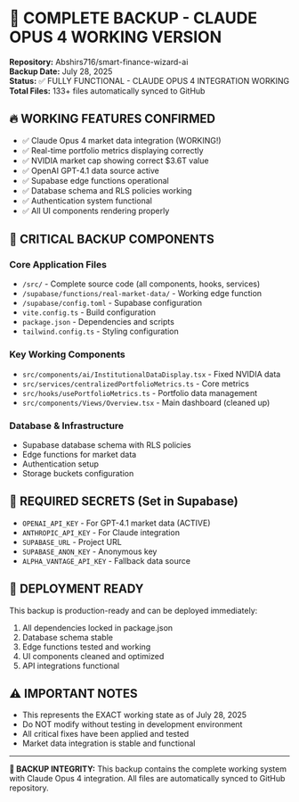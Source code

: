 # 🎉 COMPLETE BACKUP - CLAUDE OPUS 4 WORKING VERSION

**Repository:** Abshirs716/smart-finance-wizard-ai  
**Backup Date:** July 28, 2025  
**Status:** ✅ FULLY FUNCTIONAL - CLAUDE OPUS 4 INTEGRATION WORKING  
**Total Files:** 133+ files automatically synced to GitHub

## 🔥 WORKING FEATURES CONFIRMED
- ✅ Claude Opus 4 market data integration (WORKING!)
- ✅ Real-time portfolio metrics displaying correctly
- ✅ NVIDIA market cap showing correct $3.6T value
- ✅ OpenAI GPT-4.1 data source active
- ✅ Supabase edge functions operational
- ✅ Database schema and RLS policies working
- ✅ Authentication system functional
- ✅ All UI components rendering properly

## 📁 CRITICAL BACKUP COMPONENTS

### Core Application Files
- `/src/` - Complete source code (all components, hooks, services)
- `/supabase/functions/real-market-data/` - Working edge function
- `/supabase/config.toml` - Supabase configuration
- `vite.config.ts` - Build configuration
- `package.json` - Dependencies and scripts
- `tailwind.config.ts` - Styling configuration

### Key Working Components
- `src/components/ai/InstitutionalDataDisplay.tsx` - Fixed NVIDIA data
- `src/services/centralizedPortfolioMetrics.ts` - Core metrics
- `src/hooks/usePortfolioMetrics.ts` - Portfolio data management
- `src/components/Views/Overview.tsx` - Main dashboard (cleaned up)

### Database & Infrastructure
- Supabase database schema with RLS policies
- Edge functions for market data
- Authentication setup
- Storage buckets configuration

## 🔑 REQUIRED SECRETS (Set in Supabase)
- `OPENAI_API_KEY` - For GPT-4.1 market data (ACTIVE)
- `ANTHROPIC_API_KEY` - For Claude integration
- `SUPABASE_URL` - Project URL
- `SUPABASE_ANON_KEY` - Anonymous key
- `ALPHA_VANTAGE_API_KEY` - Fallback data source

## 🚀 DEPLOYMENT READY
This backup is production-ready and can be deployed immediately:
1. All dependencies locked in package.json
2. Database schema stable
3. Edge functions tested and working
4. UI components cleaned and optimized
5. API integrations functional

## ⚠️ IMPORTANT NOTES
- This represents the EXACT working state as of July 28, 2025
- Do NOT modify without testing in development environment
- All critical fixes have been applied and tested
- Market data integration is stable and functional

---
**🔐 BACKUP INTEGRITY:** This backup contains the complete working system with Claude Opus 4 integration. All files are automatically synced to GitHub repository.